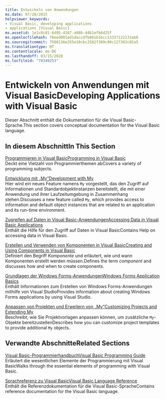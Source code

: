 ```yaml
---
title: Entwickeln von Anwendungen
ms.date: 07/20/2015
helpviewer_keywords:
- Visual Basic, developing applications
- applications [Visual Basic]
ms.assetid: 1e1c0c81-6d95-4167-a98b-44b1efb6d25f
ms.openlocfilehash: f8eed001ed1daccdfb861b1bcc13337122133ab0
ms.sourcegitcommit: 7588136e355e10cbc2582f389c90c127363c02a5
ms.translationtype: HT
ms.contentlocale: de-DE
ms.lasthandoff: 03/15/2020
ms.locfileid: "74349253"
---
```

# <a name="developing-applications-with-visual-basic"></a><span data-ttu-id="e8956-102">Entwickeln von Anwendungen mit Visual Basic</span><span class="sxs-lookup"><span data-stu-id="e8956-102">Developing Applications with Visual Basic</span></span>

<span data-ttu-id="e8956-103">Dieser Abschnitt enthält die Dokumentation für die Visual Basic-Sprache.</span><span class="sxs-lookup"><span data-stu-id="e8956-103">This section covers conceptual documentation for the Visual Basic language.</span></span>  
  
## <a name="in-this-section"></a><span data-ttu-id="e8956-104">In diesem Abschnitt</span><span class="sxs-lookup"><span data-stu-id="e8956-104">In This Section</span></span>  

 [<span data-ttu-id="e8956-105">Programmieren in Visual Basic</span><span class="sxs-lookup"><span data-stu-id="e8956-105">Programming in Visual Basic</span></span>](../../visual-basic/developing-apps/programming/index.md)  
 <span data-ttu-id="e8956-106">Deckt eine Vielzahl von Programmierthemen ab</span><span class="sxs-lookup"><span data-stu-id="e8956-106">Covers a variety of programming subjects.</span></span>  
  
 [<span data-ttu-id="e8956-107">Entwicklung mit „My“</span><span class="sxs-lookup"><span data-stu-id="e8956-107">Development with My</span></span>](../../visual-basic/developing-apps/development-with-my/index.md)  
 <span data-ttu-id="e8956-108">Hier wird ein neues Feature namens `My` vorgestellt, das den Zugriff auf Informationen und Standardobjektinstanzen bereitstellt, die mit einer Anwendung und ihrer Laufzeitumgebung in Zusammenhang stehen.</span><span class="sxs-lookup"><span data-stu-id="e8956-108">Discusses a new feature called `My`, which provides access to information and default object instances that are related to an application and its run-time environment.</span></span>  
  
 [<span data-ttu-id="e8956-109">Zugreifen auf Daten in Visual Basic-Anwendungen</span><span class="sxs-lookup"><span data-stu-id="e8956-109">Accessing Data in Visual Basic Applications</span></span>](../../visual-basic/developing-apps/accessing-data.md)  
 <span data-ttu-id="e8956-110">Enthält die Hilfe für den Zugriff auf Daten in Visual Basic</span><span class="sxs-lookup"><span data-stu-id="e8956-110">Contains Help on accessing data in Visual Basic.</span></span>  
  
 [<span data-ttu-id="e8956-111">Erstellen und Verwenden von Komponenten in Visual Basic</span><span class="sxs-lookup"><span data-stu-id="e8956-111">Creating and Using Components in Visual Basic</span></span>](../../visual-basic/developing-apps/creating-and-using-components.md)  
 <span data-ttu-id="e8956-112">Definiert den Begriff *Komponente* und erläutert, wie und wann Komponenten erstellt werden müssen.</span><span class="sxs-lookup"><span data-stu-id="e8956-112">Defines the term *component* and discusses how and when to create components.</span></span>  
  
 [<span data-ttu-id="e8956-113">Grundlagen der Windows Forms-Anwendungen</span><span class="sxs-lookup"><span data-stu-id="e8956-113">Windows Forms Application Basics</span></span>](../../visual-basic/developing-apps/windows-forms/index.md)  
 <span data-ttu-id="e8956-114">Enthält Informationen zum Erstellen von Windows Forms-Anwendungen mithilfe von Visual Studio</span><span class="sxs-lookup"><span data-stu-id="e8956-114">Provides information about creating Windows Forms applications by using Visual Studio.</span></span>  
  
 [<span data-ttu-id="e8956-115">Anpassen von Projekten und Erweitern von „My“</span><span class="sxs-lookup"><span data-stu-id="e8956-115">Customizing Projects and Extending My</span></span>](../../visual-basic/developing-apps/customizing-extending-my/index.md)  
 <span data-ttu-id="e8956-116">Beschreibt, wie Sie Projektvorlagen anpassen können, um zusätzliche `My`-Objekte bereitzustellen</span><span class="sxs-lookup"><span data-stu-id="e8956-116">Describes how you can customize project templates to provide additional `My` objects.</span></span>  
  
## <a name="related-sections"></a><span data-ttu-id="e8956-117">Verwandte Abschnitte</span><span class="sxs-lookup"><span data-stu-id="e8956-117">Related Sections</span></span>  

 [<span data-ttu-id="e8956-118">Visual Basic-Programmierhandbuch</span><span class="sxs-lookup"><span data-stu-id="e8956-118">Visual Basic Programming Guide</span></span>](../../visual-basic/programming-guide/index.md)  
 <span data-ttu-id="e8956-119">Erläutert die wesentlichen Elemente der Programmierung mit Visual Basic</span><span class="sxs-lookup"><span data-stu-id="e8956-119">Walks through the essential elements of programming with Visual Basic.</span></span>  
  
 [<span data-ttu-id="e8956-120">Sprachreferenz zu Visual Basic</span><span class="sxs-lookup"><span data-stu-id="e8956-120">Visual Basic Language Reference</span></span>](../../visual-basic/language-reference/index.md)  
 <span data-ttu-id="e8956-121">Enthält die Referenzdokumentation für die Visual Basic-Sprache</span><span class="sxs-lookup"><span data-stu-id="e8956-121">Contains reference documentation for the Visual Basic language.</span></span>
